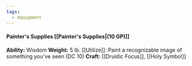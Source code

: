 ```yaml
---
tags:
  - equipment
---
```

####  Painter's Supplies [[Painter's Supplies|(10 GP)]]
**Ability:** Wisdom **Weight:** 5 lb.
[[Utilize]]: Paint a recognizable image of something you've seen (DC 10)
**Craft:** [[Druidic Focus]], [[Holy Symbol]]